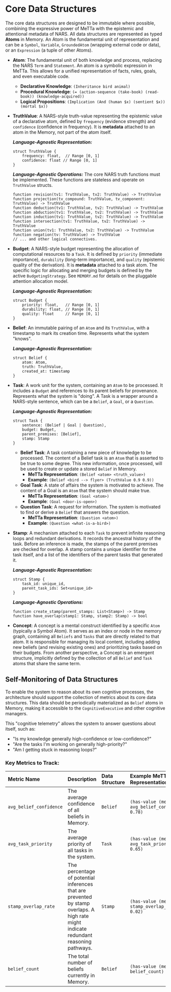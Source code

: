 # Core Data Structures

The core data structures are designed to be immutable where possible, combining the expressive power of MeTTa with the epistemic and attentional metadata of NARS. All data structures are represented as typed **Atoms** in Memory. An Atom is the fundamental unit of representation and can be a `Symbol`, `Variable`, `GroundedAtom` (wrapping external code or data), or an `Expression` (a tuple of other Atoms).

-   **Atom**: The fundamental unit of both knowledge and process, replacing the NARS `Term` and `Statement`. An atom is a symbolic expression in MeTTa. This allows for a unified representation of facts, rules, goals, and even executable code.
    -   **Declarative Knowledge**: `(Inheritance bird animal)`
    -   **Procedural Knowledge**: `(= (action-sequence (take-book) (read-book)) (knowledge-acquired))`
    -   **Logical Propositions**: `(Implication (And (human $x) (sentient $x)) (mortal $x))`

-   **TruthValue**: A NARS-style truth-value representing the epistemic value of a declarative atom, defined by `frequency` (evidence strength) and `confidence` (confidence in frequency). It is **metadata** attached to an atom in the Memory, not part of the atom itself.

    ***Language-Agnostic Representation:***
    ```
    struct TruthValue {
        frequency: float,  // Range [0, 1]
        confidence: float // Range [0, 1]
    }
    ```

    ***Language-Agnostic Operations:***
    The core NARS truth functions must be implemented. These functions are stateless and operate on `TruthValue` structs.
    ```
    function revision(tv1: TruthValue, tv2: TruthValue) -> TruthValue
    function projection(tv_compound: TruthValue, tv_component: TruthValue) -> TruthValue
    function deduction(tv1: TruthValue, tv2: TruthValue) -> TruthValue
    function abduction(tv1: TruthValue, tv2: TruthValue) -> TruthValue
    function induction(tv1: TruthValue, tv2: TruthValue) -> TruthValue
    function intersection(tv1: TruthValue, tv2: TruthValue) -> TruthValue
    function union(tv1: TruthValue, tv2: TruthValue) -> TruthValue
    function negation(tv: TruthValue) -> TruthValue
    // ... and other logical connectives.
    ```

-   **Budget**: A NARS-style budget representing the allocation of computational resources to a `Task`. It is defined by `priority` (immediate importance), `durability` (long-term importance), and `quality` (epistemic quality of the derivation). It is **metadata** attached to a task atom. The specific logic for allocating and merging budgets is defined by the active `BudgetingStrategy`. See `MEMORY.md` for details on the pluggable attention allocation model.

    ***Language-Agnostic Representation:***
    ```
    struct Budget {
        priority: float,   // Range [0, 1]
        durability: float, // Range [0, 1]
        quality: float     // Range [0, 1]
    }
    ```

-   **Belief**: An immutable pairing of an `Atom` and its `TruthValue`, with a timestamp to mark its creation time. Represents what the system "knows".

    ***Language-Agnostic Representation:***
    ```
    struct Belief {
        atom: Atom,
        truth: TruthValue,
        created_at: timestamp
    }
    ```

-   **Task**: A work unit for the system, containing an `Atom` to be processed. It includes a `Budget` and references to its parent beliefs for provenance. Represents what the system is "doing". A Task is a wrapper around a NARS-style sentence, which can be a `Belief`, a `Goal`, or a `Question`.

    ***Language-Agnostic Representation:***
    ```
    struct Task {
        sentence: (Belief | Goal | Question),
        budget: Budget,
        parent_premises: [Belief],
        stamp: Stamp
    }
    ```
    - **Belief Task**: A task containing a new piece of knowledge to be processed. The content of a Belief task is an `Atom` that is asserted to be true to some degree. This new information, once processed, will be used to create or update a stored `Belief` in Memory.
        - **MeTTa Representation**: `(Belief <atom> <truth_value>)`
        - **Example**: `(Belief <bird --> flyer> (TruthValue 0.9 0.9))`
    - **Goal Task**: A state of affairs the system is motivated to achieve. The content of a Goal is an `Atom` that the system should make true.
        - **MeTTa Representation**: `(Goal <atom>)`
        - **Example**: `(Goal <door-is-open>)`
    - **Question Task**: A request for information. The system is motivated to find or derive a `Belief` that answers the question.
        - **MeTTa Representation**: `(Question <atom>)`
        - **Example**: `(Question <what-is-a-bird>)`

-   **Stamp**: A mechanism attached to each `Task` to prevent infinite reasoning loops and redundant derivations. It records the ancestral history of the task. Before an inference is made, the stamps of the parent premises are checked for overlap. A stamp contains a unique identifier for the task itself, and a list of the identifiers of the parent tasks that generated it.

    ***Language-Agnostic Representation:***
    ```
    struct Stamp {
        task_id: unique_id,
        parent_task_ids: Set<unique_id>
    }
    ```
    ***Language-Agnostic Operations:***
    ```
    function create_stamp(parent_stamps: List<Stamp>) -> Stamp
    function have_overlap(stamp1: Stamp, stamp2: Stamp) -> bool
    ```

-   **Concept**: A concept is a mental construct identified by a specific `Atom` (typically a Symbol Atom). It serves as an index or node in the memory graph, containing all `Beliefs` and `Tasks` that are directly related to that atom. It is responsible for managing its local content, including adding new beliefs (and revising existing ones) and prioritizing tasks based on their budgets. From another perspective, a Concept is an emergent structure, implicitly defined by the collection of all `Belief` and `Task` atoms that share the same term.

## Self-Monitoring of Data Structures

To enable the system to reason about its own cognitive processes, the architecture should support the collection of metrics about its core data structures. This data should be periodically materialized as `Belief` atoms in Memory, making it accessible to the `CognitiveExecutive` and other cognitive managers.

This "cognitive telemetry" allows the system to answer questions about itself, such as:
- "Is my knowledge generally high-confidence or low-confidence?"
- "Are the tasks I'm working on generally high-priority?"
- "Am I getting stuck in reasoning loops?"

### Key Metrics to Track:

| Metric Name | Description | Data Structure | Example MeTTa Representation |
| :--- | :--- | :--- | :--- |
| `avg_belief_confidence` | The average confidence of all beliefs in Memory. | `Belief` | `(has-value (metric avg_belief_confidence) 0.78)` |
| `avg_task_priority` | The average priority of all tasks in the system. | `Task` | `(has-value (metric avg_task_priority) 0.65)` |
| `stamp_overlap_rate` | The percentage of potential inferences that are prevented by stamp overlaps. A high rate might indicate redundant reasoning pathways. | `Stamp` | `(has-value (metric stamp_overlap_rate) 0.02)` |
| `belief_count` | The total number of beliefs currently in Memory. | `Belief` | `(has-value (metric belief_count) 150000)` |
